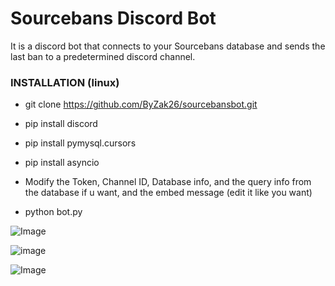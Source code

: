 # Sourcebans Discord Bot
It is a discord bot that connects to your Sourcebans database and sends the last ban to a predetermined discord channel.

### INSTALLATION (linux)

- git clone https://github.com/ByZak26/sourcebansbot.git

- pip install discord
- pip install pymysql.cursors
- pip install asyncio

- Modify the Token, Channel ID, Database info, and the query info from the database if u want, and the embed message (edit it like you want)
- python bot.py

![Image](https://user-images.githubusercontent.com/113861589/220491993-24b17e4d-14e0-4bc8-b378-6ae63d288a39.png)

![image](https://user-images.githubusercontent.com/113861589/220495908-d32b450c-8b8d-4a80-8d86-0705e90118ba.png)



![Image](https://user-images.githubusercontent.com/113861589/220492276-8106a98e-e8ea-4368-bbf0-14f5bcd5081e.png)
